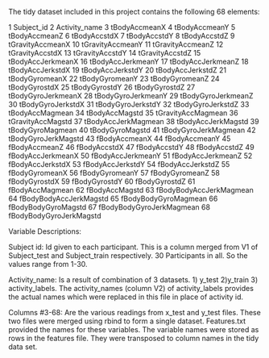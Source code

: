 The tidy dataset included in this project contains the following 68 elements:

1 Subject_id
2 Activity_name
3 tBodyAccmeanX
4 tBodyAccmeanY
5 tBodyAccmeanZ
6 tBodyAccstdX
7 tBodyAccstdY
8 tBodyAccstdZ
9 tGravityAccmeanX
10 tGravityAccmeanY
11 tGravityAccmeanZ
12 tGravityAccstdX
13 tGravityAccstdY
14 tGravityAccstdZ
15 tBodyAccJerkmeanX
16 tBodyAccJerkmeanY
17 tBodyAccJerkmeanZ
18 tBodyAccJerkstdX
19 tBodyAccJerkstdY
20 tBodyAccJerkstdZ
21 tBodyGyromeanX
22 tBodyGyromeanY
23 tBodyGyromeanZ
24 tBodyGyrostdX
25 tBodyGyrostdY
26 tBodyGyrostdZ
27 tBodyGyroJerkmeanX
28 tBodyGyroJerkmeanY
29 tBodyGyroJerkmeanZ
30 tBodyGyroJerkstdX
31 tBodyGyroJerkstdY
32 tBodyGyroJerkstdZ
33 tBodyAccMagmean
34 tBodyAccMagstd
35 tGravityAccMagmean
36 tGravityAccMagstd
37 tBodyAccJerkMagmean
38 tBodyAccJerkMagstd
39 tBodyGyroMagmean
40 tBodyGyroMagstd
41 tBodyGyroJerkMagmean
42 tBodyGyroJerkMagstd
43 fBodyAccmeanX
44 fBodyAccmeanY
45 fBodyAccmeanZ
46 fBodyAccstdX
47 fBodyAccstdY
48 fBodyAccstdZ
49 fBodyAccJerkmeanX
50 fBodyAccJerkmeanY
51 fBodyAccJerkmeanZ
52 fBodyAccJerkstdX
53 fBodyAccJerkstdY
54 fBodyAccJerkstdZ
55 fBodyGyromeanX
56 fBodyGyromeanY
57 fBodyGyromeanZ
58 fBodyGyrostdX
59 fBodyGyrostdY
60 fBodyGyrostdZ
61 fBodyAccMagmean
62 fBodyAccMagstd
63 fBodyBodyAccJerkMagmean
64 fBodyBodyAccJerkMagstd
65 fBodyBodyGyroMagmean
66 fBodyBodyGyroMagstd
67 fBodyBodyGyroJerkMagmean
68 fBodyBodyGyroJerkMagstd

Variable Descriptions:

Subject id: Id given to each participant. This is a column merged from V1 of Subject_test and Subject_train respectively. 30 Participants in all. So the values range from 1-30.

Activity_name: Is a result of combination of 3 datasets. 1) y_test 2)y_train 3) activity_labels. The activity_names (column V2) of activity_labels provides the actual names which were replaced in this file in place of activity id.

Columns #3-68: Are the various readings from x_test and y_test files. These two files were merged using rbind to form a single dataset. Features.txt provided the names for these variables. The variable names were stored as rows in the features file. They were transposed to column names in the tidy data set.